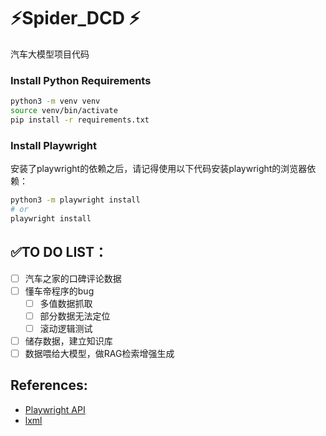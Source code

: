 # ⚡Spider_DCD ⚡

汽车大模型项目代码

### Install Python Requirements

```bash
python3 -m venv venv
source venv/bin/activate
pip install -r requirements.txt
```

### Install Playwright

安装了playwright的依赖之后，请记得使用以下代码安装playwright的浏览器依赖：

```bash
python3 -m playwright install
# or 
playwright install
```

## ✅TO DO LIST：

- [ ] 汽车之家的口碑评论数据
- [ ] 懂车帝程序的bug
  - [ ] 多值数据抓取
  - [ ] 部分数据无法定位
  - [ ] 滚动逻辑测试
- [ ] 储存数据，建立知识库
- [ ] 数据喂给大模型，做RAG检索增强生成  

## References:

+ [Playwright API](https://playwright.dev/python/docs/intro)
+ [lxml](https://lxml.de/)



